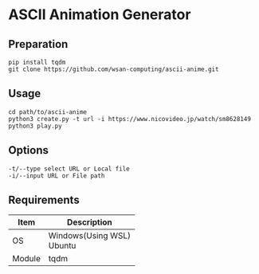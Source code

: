 # ASCII Animation Generator
## Preparation
```
pip install tqdm
git clone https://github.com/wsan-computing/ascii-anime.git
```

## Usage
```
cd path/to/ascii-anime
python3 create.py -t url -i https://www.nicovideo.jp/watch/sm8628149
python3 play.py
```

## Options 
```
-t/--type select URL or Local file
-i/--input URL or File path
```

## Requirements

| Item | Description |
| --- | --- |
| OS | Windows(Using WSL)<br>Ubuntu |
| Module | tqdm |
